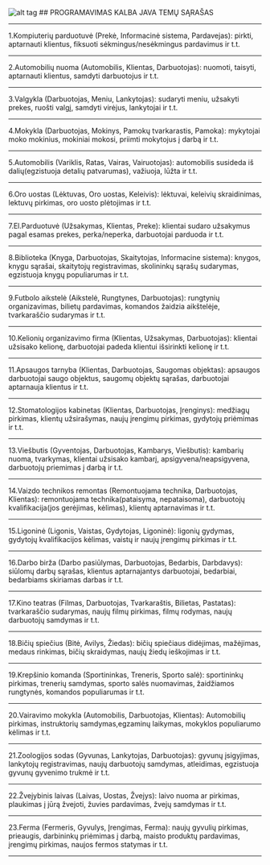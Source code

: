 ![alt tag](https://www.seeklogo.net/wp-content/uploads/2011/06/java-logo-vector.png) ## PROGRAMAVIMAS KALBA JAVA TEMŲ SĄRAŠAS
___
1.Kompiuterių parduotuvė (Prekė, Informacinė sistema, Pardavejas): 
pirkti, aptarnauti klientus, fiksuoti sėkmingus/nesėkmingus pardavimus ir t.t. 
___ 

2.Automobilių nuoma (Automobilis, Klientas, Darbuotojas): 
    nuomoti, taisyti, aptarnauti klientus, samdyti darbuotojus ir t.t.
___ 

3.Valgykla (Darbuotojas, Meniu, Lankytojas): 
    sudaryti meniu, užsakyti prekes, ruošti valgį, samdyti virėjus, lankytojai ir t.t.
___ 

4.Mokykla (Darbuotojas, Mokinys, Pamokų tvarkarastis, Pamoka): 
    mykytojai moko mokinius, mokiniai mokosi, priimti mokytojus į darbą ir t.t.
___ 

5.Automobilis (Variklis, Ratas, Vairas, Vairuotojas): 
    automobilis susideda iš dalių(egzistuoja detalių patvarumas), važiuoja, lūžta ir t.t.
___ 

6.Oro uostas (Lėktuvas, Oro uostas, Keleivis): 
    lėktuvai, keleivių skraidinimas, lektuvų pirkimas, oro uosto plėtojimas ir t.t.
___ 

7.El.Parduotuvė (Užsakymas, Klientas, Preke): 
    klientai sudaro užsakymus pagal esamas prekes, perka/neperka, darbuotojai parduoda ir t.t.
___ 

8.Biblioteka (Knyga, Darbuotojas, Skaitytojas, Informacine sistema): 
    knygos, knygu sąrašai, skaitytojų registravimas, skolininkų sąrašų sudarymas, egzistuoja knygų populiarumas ir t.t.
___ 

9.Futbolo aikstelė (Aikstelė, Rungtynes, Darbuotojas): 
    rungtynių organizavimas, bilietų pardavimas, komandos žaidzia aikštelėje, tvarkaraščio sudarymas ir t.t.
___ 

10.Kelionių organizavimo firma (Klientas, Užsakymas, Darbuotojas): 
    klientai užsisako kelionę, darbuotojai padeda klientui išsirinkti kelionę ir t.t.
___ 

11.Apsaugos tarnyba (Klientas, Darbuotojas, Saugomas objektas): 
    apsaugos darbuotojai saugo objektus, saugomų objektų sąrašas, darbuotojai aptarnauja klientus ir t.t.
___ 

12.Stomatologijos kabinetas (Klientas, Darbuotojas, Įrenginys): 
    medžiagų pirkimas, klientų užsirašymas, naujų įrengimų pirkimas, gydytojų priėmimas ir t.t.
___ 

13.Viešbutis (Gyventojas, Darbuotojas, Kambarys, Viešbutis): 
    kambarių nuoma, tvarkymas, klientai užsisako kambarį, apsigyvena/neapsigyvena, darbuotojų priemimas į darbą ir t.t.
___ 

14.Vaizdo technikos remontas (Remontuojama technika, Darbuotojas, Klientas): 
    remontuojama technika(pataisyma, nepataisoma), darbuotojų kvalifikacija(jos gerėjimas, kėlimas), klientų aptarnavimas ir t.t.
___ 

15.Ligoninė (Ligonis, Vaistas, Gydytojas, Ligoninė): 
    ligonių gydymas, gydytojų kvalifikacijos kėlimas, vaistų ir naujų įrengimų pirkimas ir t.t.
___ 

16.Darbo birža (Darbo pasiūlymas, Darbuotojas, Bedarbis, Darbdavys): 
    siūlomų darbų sąrašas, klientus aptarnajantys darbuotojai, bedarbiai, bedarbiams skiriamas darbas ir t.t.
___ 

17.Kino teatras (Filmas, Darbuotojas, Tvarkaraštis, Bilietas, Pastatas): 
    tvarkaraščio sudarymas, naujų filmų pirkimas, filmų rodymas, naujų darbuotojų samdymas ir t.t.
___ 

18.Bičių spiečius (Bitė, Avilys, Žiedas): 
    bičių spiečiaus didėjimas, mažėjimas, medaus rinkimas, bičių skraidymas, naujų žiedų ieškojimas ir t.t.
___ 

19.Krepšinio komanda (Sportininkas, Treneris, Sporto salė): 
    sportininkų pirkimas, trenerių samdymas, sporto salės nuomavimas, žaidžiamos rungtynės, komandos populiarumas ir t.t.
___ 

20.Vairavimo mokykla (Automobilis, Darbuotojas, Klientas): 
    Automobilių pirkimas, instruktorių samdymas,egzaminų laikymas, mokyklos populiarumo kėlimas ir t.t.
___ 

21.Zoologijos sodas (Gyvunas, Lankytojas, Darbuotojas): 
    gyvunų įsigyjimas, lankytojų registravimas, naujų darbuotojų samdymas, atleidimas, egzistuoja gyvunų gyvenimo trukmė ir t.t.
___ 

22.Žvejybinis laivas (Laivas, Uostas, Žvejys): 
    laivo nuoma ar pirkimas, plaukimas į jūrą žvejoti, žuvies pardavimas, žvejų samdymas ir t.t.
___ 

23.Ferma (Fermeris, Gyvulys, Įrengimas, Ferma): 
    naujų gyvulių pirkimas, prieaugis, darbininkų priėmimas į darbą, maisto produktų pardavimas, įrengimų pirkimas, naujos fermos statymas ir t.t.
___ 

